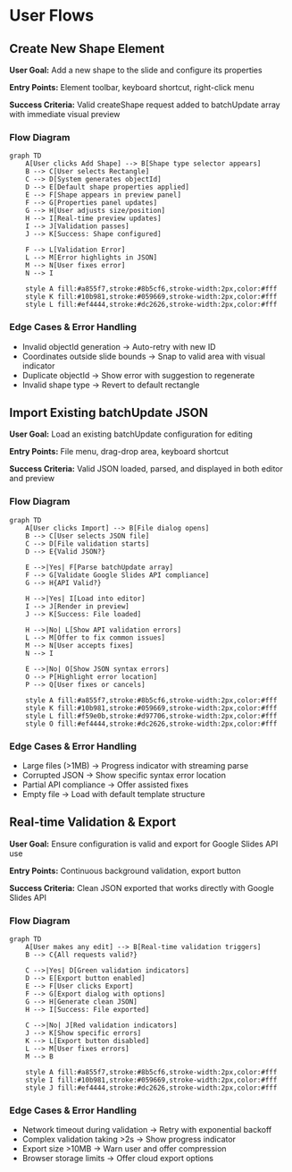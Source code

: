 # User Flows

## Create New Shape Element

**User Goal:** Add a new shape to the slide and configure its properties

**Entry Points:** Element toolbar, keyboard shortcut, right-click menu

**Success Criteria:** Valid createShape request added to batchUpdate array with immediate visual preview

### Flow Diagram

```mermaid
graph TD
    A[User clicks Add Shape] --> B[Shape type selector appears]
    B --> C[User selects Rectangle]
    C --> D[System generates objectId]
    D --> E[Default shape properties applied]
    E --> F[Shape appears in preview panel]
    F --> G[Properties panel updates]
    G --> H[User adjusts size/position]
    H --> I[Real-time preview updates]
    I --> J[Validation passes]
    J --> K[Success: Shape configured]
    
    F --> L[Validation Error]
    L --> M[Error highlights in JSON]
    M --> N[User fixes error]
    N --> I
    
    style A fill:#a855f7,stroke:#8b5cf6,stroke-width:2px,color:#fff
    style K fill:#10b981,stroke:#059669,stroke-width:2px,color:#fff
    style L fill:#ef4444,stroke:#dc2626,stroke-width:2px,color:#fff
```

### Edge Cases & Error Handling
- Invalid objectId generation → Auto-retry with new ID
- Coordinates outside slide bounds → Snap to valid area with visual indicator
- Duplicate objectId → Show error with suggestion to regenerate
- Invalid shape type → Revert to default rectangle

## Import Existing batchUpdate JSON

**User Goal:** Load an existing batchUpdate configuration for editing

**Entry Points:** File menu, drag-drop area, keyboard shortcut

**Success Criteria:** Valid JSON loaded, parsed, and displayed in both editor and preview

### Flow Diagram

```mermaid
graph TD
    A[User clicks Import] --> B[File dialog opens]
    B --> C[User selects JSON file]
    C --> D[File validation starts]
    D --> E{Valid JSON?}
    
    E -->|Yes| F[Parse batchUpdate array]
    F --> G[Validate Google Slides API compliance]
    G --> H{API Valid?}
    
    H -->|Yes| I[Load into editor]
    I --> J[Render in preview]
    J --> K[Success: File loaded]
    
    H -->|No| L[Show API validation errors]
    L --> M[Offer to fix common issues]
    M --> N[User accepts fixes]
    N --> I
    
    E -->|No| O[Show JSON syntax errors]
    O --> P[Highlight error location]
    P --> Q[User fixes or cancels]
    
    style A fill:#a855f7,stroke:#8b5cf6,stroke-width:2px,color:#fff
    style K fill:#10b981,stroke:#059669,stroke-width:2px,color:#fff
    style L fill:#f59e0b,stroke:#d97706,stroke-width:2px,color:#fff
    style O fill:#ef4444,stroke:#dc2626,stroke-width:2px,color:#fff
```

### Edge Cases & Error Handling
- Large files (>1MB) → Progress indicator with streaming parse
- Corrupted JSON → Show specific syntax error location
- Partial API compliance → Offer assisted fixes
- Empty file → Load with default template structure

## Real-time Validation & Export

**User Goal:** Ensure configuration is valid and export for Google Slides API use

**Entry Points:** Continuous background validation, export button

**Success Criteria:** Clean JSON exported that works directly with Google Slides API

### Flow Diagram

```mermaid
graph TD
    A[User makes any edit] --> B[Real-time validation triggers]
    B --> C{All requests valid?}
    
    C -->|Yes| D[Green validation indicators]
    D --> E[Export button enabled]
    E --> F[User clicks Export]
    F --> G[Export dialog with options]
    G --> H[Generate clean JSON]
    H --> I[Success: File exported]
    
    C -->|No| J[Red validation indicators]
    J --> K[Show specific errors]
    K --> L[Export button disabled]
    L --> M[User fixes errors]
    M --> B
    
    style A fill:#a855f7,stroke:#8b5cf6,stroke-width:2px,color:#fff
    style I fill:#10b981,stroke:#059669,stroke-width:2px,color:#fff
    style J fill:#ef4444,stroke:#dc2626,stroke-width:2px,color:#fff
```

### Edge Cases & Error Handling
- Network timeout during validation → Retry with exponential backoff
- Complex validation taking >2s → Show progress indicator
- Export size >10MB → Warn user and offer compression
- Browser storage limits → Offer cloud export options
